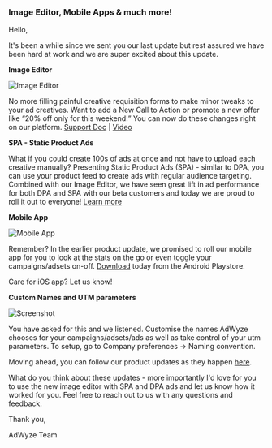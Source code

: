 ### Image Editor, Mobile Apps & much more!

Hello,

It's been a while since we sent you our last update but rest assured we have been hard at work and we are super excited about this update.

**Image Editor**

![Image Editor](http://res.cloudinary.com/depce28yo/image/upload/v1457608640/email-assets/pudates/output_eHYrna.gif)

No more filling painful creative requisition forms to make minor tweaks to your ad creatives. Want to add a New Call to Action or promote a new offer like “20% off only for this weekend!” You can now do these changes right on our platform. [Support Doc](http://docs.adwyze.com/creation/#image-editor) | [Video](https://www.youtube.com/watch?v=fWqr8-Kngyo)


**SPA - Static Product Ads**

What if you could create 100s of ads at once and not have to upload each creative manually? Presenting Static Product Ads (SPA) - similar to DPA, you can use your product feed to create ads with regular audience targeting. Combined with our Image Editor, we have seen great lift in ad performance for both DPA and SPA with our beta customers and today we are proud to roll it out to everyone! [Learn more](http://docs.adwyze.com/creation/#spa-static-product-ads)


**Mobile App**

![Mobile App](http://res.cloudinary.com/depce28yo/image/upload/v1457439292/email-assets/onboarding/phone_icon.png)

Remember? In the earlier product update, we promised to roll our mobile app for you to look at the stats on the go or even toggle your campaigns/adsets on-off. [Download](https://play.google.com/store/apps/details?id=com.ionicframework.adwyze109328&hl=en) today from the Android Playstore.

Care for iOS app? Let us know!


**Custom Names and UTM parameters**

![Screenshot](http://res.cloudinary.com/depce28yo/image/upload/v1457605359/email-assets/pudates/output_TwhSN6.gif)

You have asked for this and we listened. Customise the names AdWyze chooses for your campaigns/adsets/ads as well as take control of your utm parameters. To setup, go to Company preferences → Naming convention.


Moving ahead, you can follow our product updates as they happen [here](http://docs.adwyze.com/updates/).

What do you think about these updates - more importantly I'd love for you to use the new image editor with SPA and DPA ads and let us know how it worked for you. Feel free to reach out to us with any questions and feedback.


Thank you,

AdWyze Team



